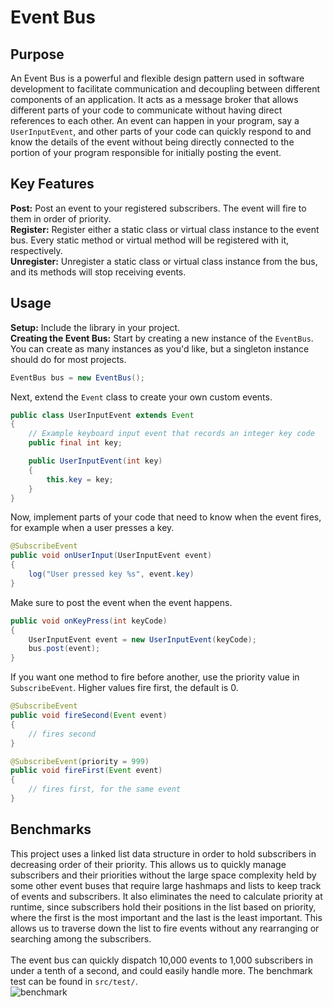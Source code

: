 # Event Bus

## Purpose
An Event Bus is a powerful and flexible design pattern used in software development to facilitate communication and decoupling between different components of an application. It acts as a message broker that allows different parts of your code to communicate without having direct references to each other. An event can happen in your program, say a ```UserInputEvent```, and other parts of your code can quickly respond to and know the details of the event without being directly connected to the portion of your program responsible for initially posting the event.

## Key Features
**Post:** Post an event to your registered subscribers. The event will fire to them in order of priority.\
**Register:** Register either a static class or virtual class instance to the event bus. Every static method or virtual method will be registered with it, respectively.\
**Unregister:** Unregister a static class or virtual class instance from the bus, and its methods will stop receiving events.

## Usage
**Setup:** Include the library in your project.\
**Creating the Event Bus:** Start by creating a new instance of the ```EventBus```. You can create as many instances as you'd like, but a singleton instance should do for most projects.
```java
EventBus bus = new EventBus();
```
Next, extend the ```Event``` class to create your own custom events.
```java
public class UserInputEvent extends Event
{
    // Example keyboard input event that records an integer key code
    public final int key;

    public UserInputEvent(int key)
    {
        this.key = key;
    }
}
```
Now, implement parts of your code that need to know when the event fires, for example when a user presses a key.
```java
@SubscribeEvent
public void onUserInput(UserInputEvent event)
{
    log("User pressed key %s", event.key)
}
```
Make sure to post the event when the event happens.
```java
public void onKeyPress(int keyCode)
{
    UserInputEvent event = new UserInputEvent(keyCode);
    bus.post(event);
}
```
If you want one method to fire before another, use the priority value in ```SubscribeEvent```. Higher values fire first, the default is 0.
```java
@SubscribeEvent
public void fireSecond(Event event)
{
    // fires second
}

@SubscribeEvent(priority = 999)
public void fireFirst(Event event)
{
    // fires first, for the same event
}
```
## Benchmarks
This project uses a linked list data structure in order to hold subscribers in decreasing order of their priority. This allows us to quickly manage subscribers and their priorities without the large space complexity held by some other event buses that require large hashmaps and lists to keep track of events and subscribers. It also eliminates the need to calculate priority at runtime, since subscribers hold their positions in the list based on priority, where the first is the most important and the last is the least important. This allows us to traverse down the list to fire events without any rearranging or searching among the subscribers.\
\
The event bus can quickly dispatch 10,000 events to 1,000 subscribers in under a tenth of a second, and could easily handle more. The benchmark test can be found in ```src/test/```.\
![benchmark](https://i.imgur.com/6rcNB7k.png)


